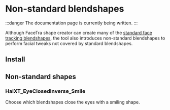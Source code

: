 ﻿---
sidebar_position: 7
---

# Non-standard blendshapes

:::danger
The documentation page is currently being written.
:::

Although FaceTra shape creator can create many of the [standard face tracking blendshapes](https://docs.vrcft.io/docs/tutorial-avatars/tutorial-avatars-extras/unified-blendshapes),
the tool also introduces non-standard blendshapes to perform facial tweaks not covered by standard blendshapes.

## Install

## Non-standard shapes

### HaiXT_EyeClosedInverse_Smile

Choose which blendshapes close the eyes with a smiling shape.

